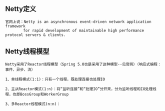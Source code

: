 
## Netty定义
    官网上说：Netty is an asynchronous event-driven network application framework 
            for rapid development of maintainable high performance protocol servers & clients.

## Netty线程模型
    Netty采用了Reactor线程模型（Spring 5.0也是采用了这种模型--见官网）（响应式编程：事件、异步、流）
   
    1、单线程模式(1:1)：只有一个线程，既处理连接也处理IO

    2、主从Reactor模式(1:n)：将“监听连接”和“处理IO”分开来，分为监听线程和IO处理线程，也即BossGroup和WorkerGroup

    3、多Reactor线程模式(n:n)：